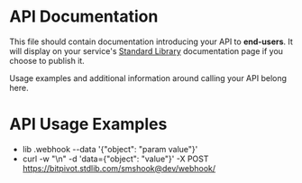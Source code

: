 # API Documentation

This file should contain documentation introducing your API to **end-users**.
It will display on your service's [Standard Library](https://stdlib.com/)
documentation page if you choose to publish it.

Usage examples and additional information around calling your API belong here.

# API Usage Examples
* lib .webhook --data '{"object": "param value"}'
* curl -w "\n" -d 'data={"object": "value"}' -X POST https://bitpivot.stdlib.com/smshook@dev/webhook/